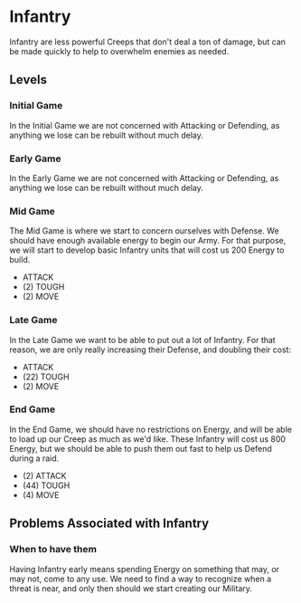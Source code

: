 # Infantry
Infantry are less powerful Creeps that don't deal a ton of damage, but can be made quickly to help to overwhelm enemies as needed.

## Levels

### Initial Game
In the Initial Game we are not concerned with Attacking or Defending, as anything we lose can be rebuilt without much delay.

### Early Game
In the Early Game we are not concerned with Attacking or Defending, as anything we lose can be rebuilt without much delay.

### Mid Game
The Mid Game is where we start to concern ourselves with Defense. We should have enough available energy to begin our Army. For that purpose, we will start to develop basic Infantry units that will cost us 200 Energy to build.

- ATTACK
- (2) TOUGH
- (2) MOVE

### Late Game
In the Late Game we want to be able to put out a lot of Infantry. For that reason, we are only really increasing their Defense, and doubling their cost:

- ATTACK
- (22) TOUGH
- (2) MOVE

### End Game
In the End Game, we should have no restrictions on Energy, and will be able to load up our Creep as much as we'd like. These Infantry will cost us 800 Energy, but we should be able to push them out fast to help us Defend during a raid.

- (2) ATTACK
- (44) TOUGH
- (4) MOVE

## Problems Associated with Infantry

### When to have them
Having Infantry early means spending Energy on something that may, or may not, come to any use. We need to find a way to recognize when a threat is near, and only then should we start creating our Military.